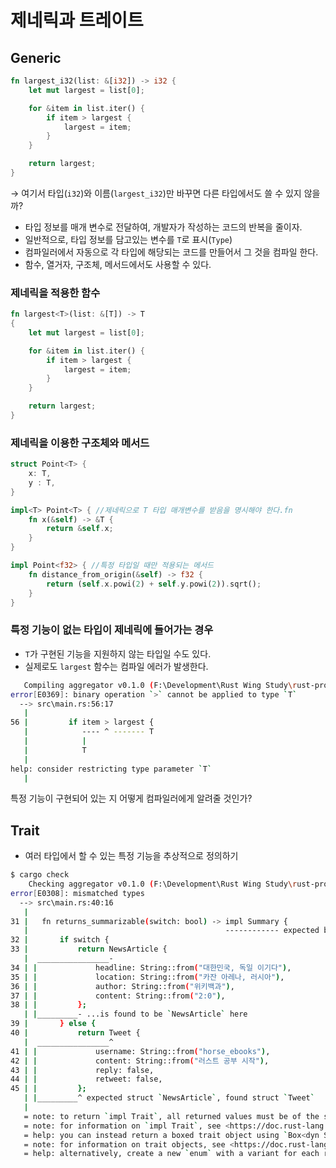 # 제네릭과 트레이트

## Generic

```rust
fn largest_i32(list: &[i32]) -> i32 {
    let mut largest = list[0];

    for &item in list.iter() {
        if item > largest {
            largest = item;
        }
    }

    return largest;
}
```

→ 여기서 타입(`i32`)와 이름(`largest_i32`)만 바꾸면 다른 타입에서도 쓸 수 있지 않을까?

- 타입 정보를 매개 변수로 전달하여, 개발자가 작성하는 코드의 반복을 줄이자.
- 일반적으로, 타입 정보를 담고있는 변수를 `T`로 표시(`Type`)
- 컴파일러에서 자동으로 각 타입에 해당되는 코드를 만들어서 그 것을 컴파일 한다.
- 함수, 열거자, 구조체, 메서드에서도 사용할 수 있다.

### 제네릭을 적용한 함수

```rust
fn largest<T>(list: &[T]) -> T
{
    let mut largest = list[0];

    for &item in list.iter() {
        if item > largest {
            largest = item;
        }
    }

    return largest;
}
```

### 제네릭을 이용한 구조체와 메서드

```rust
struct Point<T> {
    x: T,
    y : T,
}

impl<T> Point<T> { //제네릭으로 T 타입 매개변수를 받음을 명시해야 한다.fn
    fn x(&self) -> &T {
        return &self.x;
    }
}

impl Point<f32> { //특정 타입일 때만 적용되는 메서드
    fn distance_from_origin(&self) -> f32 {
        return (self.x.powi(2) + self.y.powi(2)).sqrt();
    }
}

```

### 특정 기능이 없는 타입이 제네릭에 들어가는 경우

- `T`가 구현된 기능을 지원하지 않는 타입일 수도 있다.
- 실제로도 `largest` 함수는 컴파일 에러가 발생한다.

```bash
   Compiling aggregator v0.1.0 (F:\Development\Rust Wing Study\rust-programming-language\ch8\aggregator)
error[E0369]: binary operation `>` cannot be applied to type `T`
  --> src\main.rs:56:17
   |
56 |         if item > largest {
   |            ---- ^ ------- T
   |            |
   |            T
   |
help: consider restricting type parameter `T`
   |
```

특정 기능이 구현되어 있는 지 어떻게 컴파일러에게 알려줄 것인가?

## Trait

- 여러 타입에서 할 수 있는 특정 기능을 추상적으로 정의하기

```bash
$ cargo check
    Checking aggregator v0.1.0 (F:\Development\Rust Wing Study\rust-programming-language\ch8\aggregator)
error[E0308]: mismatched types
  --> src\main.rs:40:16
   |
31 |   fn returns_summarizable(switch: bool) -> impl Summary {
   |                                            ------------ expected because this return type...
32 |       if switch {
33 |           return NewsArticle {
   |  ________________-
34 | |             headline: String::from("대한민국, 독일 이기다"),
35 | |             location: String::from("카잔 아레나, 러시아"),
36 | |             author: String::from("위키백과"),
37 | |             content: String::from("2:0"),
38 | |         };
   | |_________- ...is found to be `NewsArticle` here
39 |       } else {
40 |           return Tweet {
   |  ________________^
41 | |             username: String::from("horse_ebooks"),
42 | |             content: String::from("러스트 공부 시작"),
43 | |             reply: false,
44 | |             retweet: false,
45 | |         };
   | |_________^ expected struct `NewsArticle`, found struct `Tweet`
   |
   = note: to return `impl Trait`, all returned values must be of the same type
   = note: for information on `impl Trait`, see <https://doc.rust-lang.org/book/ch10-02-traits.html#returning-types-that-implement-traits>
   = help: you can instead return a boxed trait object using `Box<dyn Summary>`
   = note: for information on trait objects, see <https://doc.rust-lang.org/book/ch17-02-trait-objects.html#using-trait-objects-that-allow-for-values-of-different-types>
   = help: alternatively, create a new `enum` with a variant for each returned type
```